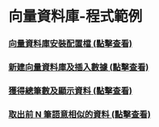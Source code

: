 # 向量資料庫-程式範例

### [向量資料庫安裝配置檔 (點擊查看)](/Weaviate/docker-compose.yml)
### [新建向量資料庫及插入數據 (點擊查看)](/Weaviate/Insert&Create.py)
### [獲得總筆數及顯示資料 (點擊查看)](/Weaviate/Select_Data.py)
### [取出前 N 筆語意相似的資料 (點擊查看)](/Weaviate/Get_TopN.py)
